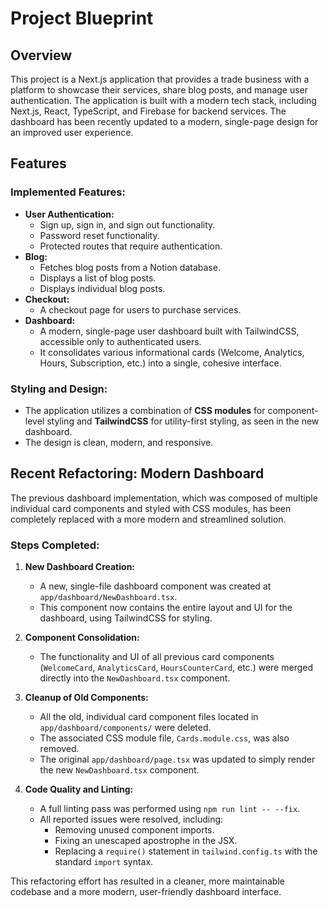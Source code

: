 # Project Blueprint

## Overview

This project is a Next.js application that provides a trade business with a platform to showcase their services, share blog posts, and manage user authentication. The application is built with a modern tech stack, including Next.js, React, TypeScript, and Firebase for backend services. The dashboard has been recently updated to a modern, single-page design for an improved user experience.

## Features

### Implemented Features:

*   **User Authentication:**
    *   Sign up, sign in, and sign out functionality.
    *   Password reset functionality.
    *   Protected routes that require authentication.
*   **Blog:**
    *   Fetches blog posts from a Notion database.
    *   Displays a list of blog posts.
    *   Displays individual blog posts.
*   **Checkout:**
    *   A checkout page for users to purchase services.
*   **Dashboard:**
    *   A modern, single-page user dashboard built with TailwindCSS, accessible only to authenticated users.
    *   It consolidates various informational cards (Welcome, Analytics, Hours, Subscription, etc.) into a single, cohesive interface.

### Styling and Design:

*   The application utilizes a combination of **CSS modules** for component-level styling and **TailwindCSS** for utility-first styling, as seen in the new dashboard.
*   The design is clean, modern, and responsive.

## Recent Refactoring: Modern Dashboard

The previous dashboard implementation, which was composed of multiple individual card components and styled with CSS modules, has been completely replaced with a more modern and streamlined solution.

### Steps Completed:

1.  **New Dashboard Creation:**
    *   A new, single-file dashboard component was created at `app/dashboard/NewDashboard.tsx`.
    *   This component now contains the entire layout and UI for the dashboard, using TailwindCSS for styling.

2.  **Component Consolidation:**
    *   The functionality and UI of all previous card components (`WelcomeCard`, `AnalyticsCard`, `HoursCounterCard`, etc.) were merged directly into the `NewDashboard.tsx` component.

3.  **Cleanup of Old Components:**
    *   All the old, individual card component files located in `app/dashboard/components/` were deleted.
    *   The associated CSS module file, `Cards.module.css`, was also removed.
    *   The original `app/dashboard/page.tsx` was updated to simply render the new `NewDashboard.tsx` component.

4.  **Code Quality and Linting:**
    *   A full linting pass was performed using `npm run lint -- --fix`.
    *   All reported issues were resolved, including:
        *   Removing unused component imports.
        *   Fixing an unescaped apostrophe in the JSX.
        *   Replacing a `require()` statement in `tailwind.config.ts` with the standard `import` syntax.

This refactoring effort has resulted in a cleaner, more maintainable codebase and a more modern, user-friendly dashboard interface.
